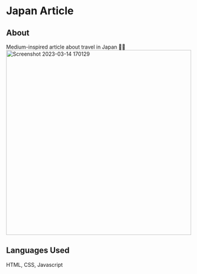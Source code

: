 # Japan Article

## About
Medium-inspired article about travel in Japan 🗾🎏
<img width="500" alt="Screenshot 2023-03-14 170129" src="https://user-images.githubusercontent.com/114258514/224935173-fe97e2dd-ea02-4528-9f21-e467a743aeb0.png">


## Languages Used
HTML, CSS, Javascript
